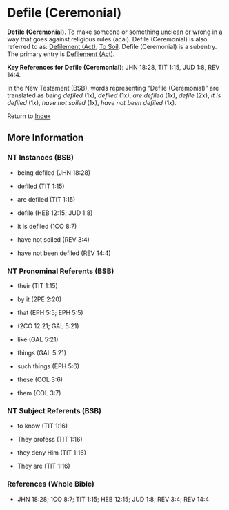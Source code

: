 # Defile (Ceremonial)
**Defile (Ceremonial)**. 
To make someone or something unclean or wrong in a way that goes against religious rules (acai). 
Defile (Ceremonial) is also referred to as: 
[Defilement (Act)](Defilement.md), [To Soil](Soil.md). 
Defile (Ceremonial) is a subentry. The primary entry is 
[Defilement (Act)](Defilement.md). 


**Key References for Defile (Ceremonial)**: 
JHN 18:28, TIT 1:15, JUD 1:8, REV 14:4. 




In the New Testament (BSB), words representing “Defile (Ceremonial)” are translated as 
*being defiled* (1x), *defiled* (1x), *are defiled* (1x), *defile* (2x), *it is defiled* (1x), *have not soiled* (1x), *have not been defiled* (1x). 


Return to [Index](00-Index.md)

## More Information

### NT Instances (BSB)

* being defiled (JHN 18:28)

* defiled (TIT 1:15)

* are defiled (TIT 1:15)

* defile (HEB 12:15; JUD 1:8)

* it is defiled (1CO 8:7)

* have not soiled (REV 3:4)

* have not been defiled (REV 14:4)



### NT Pronominal Referents (BSB)

* their (TIT 1:15)

* by it (2PE 2:20)

* that (EPH 5:5; EPH 5:5)

*  (2CO 12:21; GAL 5:21)

* like (GAL 5:21)

* things (GAL 5:21)

* such things (EPH 5:6)

* these (COL 3:6)

* them (COL 3:7)



### NT Subject Referents (BSB)

* to know (TIT 1:16)

* They profess (TIT 1:16)

* they deny Him (TIT 1:16)

* They are (TIT 1:16)



### References (Whole Bible)

* JHN 18:28; 1CO 8:7; TIT 1:15; HEB 12:15; JUD 1:8; REV 3:4; REV 14:4



